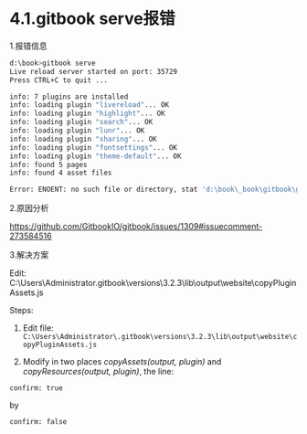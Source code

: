 # 4.1.gitbook serve报错

1.报错信息

```bash
d:\book>gitbook serve
Live reload server started on port: 35729
Press CTRL+C to quit ...

info: 7 plugins are installed
info: loading plugin "livereload"... OK
info: loading plugin "highlight"... OK
info: loading plugin "search"... OK
info: loading plugin "lunr"... OK
info: loading plugin "sharing"... OK
info: loading plugin "fontsettings"... OK
info: loading plugin "theme-default"... OK
info: found 5 pages
info: found 4 asset files

Error: ENOENT: no such file or directory, stat 'd:\book\_book\gitbook\gitbook-plugin-fontsettings\fontsettings.js'
```

2.原因分析

https://github.com/GitbookIO/gitbook/issues/1309#issuecomment-273584516

3.解决方案

Edit: C:\Users\Administrator\.gitbook\versions\3.2.3\lib\output\website\copyPluginAssets.js

Steps:

1.  Edit file: `C:\Users\Administrator\.gitbook\versions\3.2.3\lib\output\website\copyPluginAssets.js`

2.  Modify in two places *copyAssets(output, plugin)* and *copyResources(output, plugin)*, the line:

   `confirm: true` 

   by

   `confirm: false`

